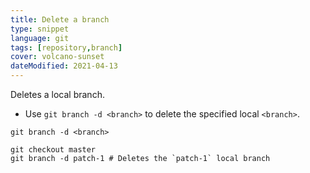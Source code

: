 ```yaml
---
title: Delete a branch
type: snippet
language: git
tags: [repository,branch]
cover: volcano-sunset
dateModified: 2021-04-13
---
```


Deletes a local branch.

- Use `git branch -d <branch>` to delete the specified local `<branch>`.

```shell
git branch -d <branch>
```

```shell
git checkout master
git branch -d patch-1 # Deletes the `patch-1` local branch
```
